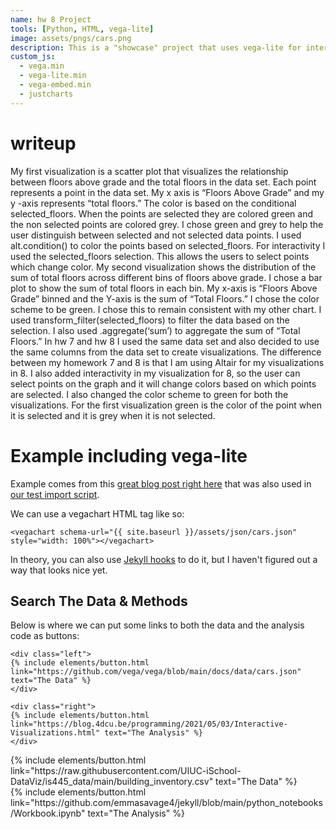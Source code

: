 ```yaml
---
name: hw 8 Project
tools: [Python, HTML, vega-lite]
image: assets/pngs/cars.png
description: This is a "showcase" project that uses vega-lite for interactive viz!
custom_js:
  - vega.min
  - vega-lite.min
  - vega-embed.min
  - justcharts
---
```


<vegachart schema-url="{{ site.baseurl }}/assets/visualization.json" style="width: 100%"></vegachart>


# writeup
My first visualization is a scatter plot that visualizes the relationship between floors above grade and the total floors in the data set. Each point represents a point in the data set. My x axis is “Floors Above Grade” and my y -axis represents “total floors.” The color is based on the conditional selected_floors. When the points are selected they are colored green and the non selected points are colored grey. I chose green and grey to help the user distinguish between selected and not selected data points. I used alt.condition()  to color the points based on selected_floors. For interactivity I used the selected_floors selection. This allows the users to select points which change color.
My second visualization shows the distribution of the sum of total floors across different bins of floors above grade. I chose a bar plot to show the sum of total floors in each bin. My x-axis is “Floors Above Grade” binned and the Y-axis is the sum of “Total Floors.” I chose the color scheme to be green. I chose this to remain consistent with my other chart. I used transform_filter(selected_floors) to filter the data based on the selection. I also used .aggregate(‘sum’) to aggregate the sum of “Total Floors.”
In hw 7 and hw 8 I used the same data set and also decided to use the same columns from the data set to create visualizations. The difference between my homework 7 and 8 is that I am using Altair for my visualizations in 8. I also added interactivity in my visualization for 8, so the user can select points on the graph and it will change colors based on which points are selected. I also changed the color scheme to green for both the visualizations. For the first visualization green is the color of the point when it is selected and it is grey when it is not selected. 
# Example including vega-lite

Example comes from this [great blog post right here](https://blog.4dcu.be/programming/2021/05/03/Interactive-Visualizations.html) that was also used in [our test import script](https://github.com/UIUC-iSchool-DataViz/is445_bcubcg_fall2022/blob/main/week01/test_imports_week01.ipynb).

We can use a vegachart HTML tag like so:

```
<vegachart schema-url="{{ site.baseurl }}/assets/json/cars.json" style="width: 100%"></vegachart>
```

<vegachart schema-url="{{ site.baseurl }}/assets/json/cars.json" style="width: 100%"></vegachart>

In theory, you can also use [Jekyll hooks](https://jekyllrb.com/docs/plugins/hooks/) to do it, but I haven't figured out a way that looks nice yet.


## Search The Data & Methods

Below is where we can put some links to both the data and the analysis code as buttons:

```
<div class="left">
{% include elements/button.html link="https://github.com/vega/vega/blob/main/docs/data/cars.json" text="The Data" %}
</div>

<div class="right">
{% include elements/button.html link="https://blog.4dcu.be/programming/2021/05/03/Interactive-Visualizations.html" text="The Analysis" %}
</div>
```

<!-- these are written in a combo of html and liquid --> 

<div class="left">
{% include elements/button.html link="https://raw.githubusercontent.com/UIUC-iSchool-DataViz/is445_data/main/building_inventory.csv" text="The Data" %}
</div>

<div class="right">
{% include elements/button.html link="https://github.com/emmasavage4/jekyll/blob/main/python_notebooks/Workbook.ipynb" text="The Analysis" %}
</div>

